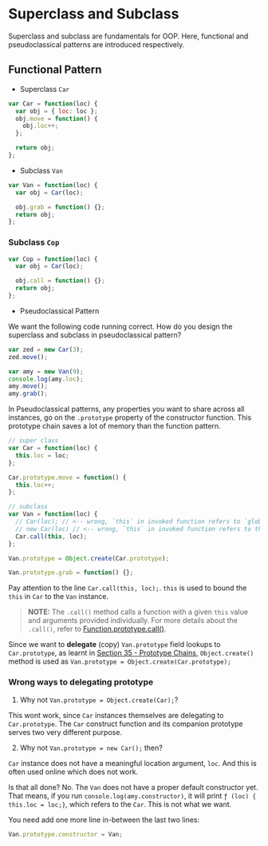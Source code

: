 # Superclass and Subclass

Superclass and subclass are fundamentals for OOP. Here, functional and pseudoclassical patterns are introduced respectively.

## Functional Pattern

* Superclass `Car`

```js
var Car = function(loc) {
  var obj = { loc: loc };
  obj.move = function() {
    obj.loc++;
  };

  return obj;
};
```

* Subclass `Van`

```js
var Van = function(loc) {
  var obj = Car(loc);

  obj.grab = function() {};
  return obj;
};
```

### Subclass `Cop`

```js
var Cop = function(loc) {
  var obj = Car(loc);

  obj.call = function() {};
  return obj;
};
```

* Pseudoclassical Pattern

We want the following code running correct. How do you design the superclass and subclass in pseudoclassical pattern?

```js
var zed = new Car(3);
zed.move();

var amy = new Van(9);
console.log(amy.loc);
amy.move();
amy.grab();
```

In Pseudoclassical patterns, any properties you want to share across all instances, go on the `.prototype` property of the constructor function. This prototype chain saves a lot of memory than the function pattern.

```js
// super class
var Car = function(loc) {
  this.loc = loc;
};

Car.prototype.move = function() {
  this.loc++;
};

// subclass
var Van = function(loc) {
  // Car(loc); // <-- wrong, `this` in invoked function refers to `global` scope
  // new Car(loc) // <-- wrong, `this` in invoked function refers to the new instance of Car
  Car.call(this, loc);
};

Van.prototype = Object.create(Car.prototype);

Van.prototype.grab = function() {};
```

Pay attention to the line `Car.call(this, loc);`. `this` is used to bound the `this` in `Car` to the `Van` instance.

> **NOTE:** The `.call()` method calls a function with a given `this` value and arguments provided individually. For more details about the `.call()`, refer to [Function.prototype.call()](https://developer.mozilla.org/en-US/docs/Web/JavaScript/Reference/Global_Objects/Function/call).

Since we want to **delegate** (copy) `Van.prototype` field lookups to `Car.prototype`, as learnt in [Section 35 - Prototype Chains](OOP/35-prototype_chains.md), `Object.create()` method is used as `Van.prototype = Object.create(Car.prototype);`

### Wrong ways to delegating prototype

1.  Why not `Van.prototype = Object.create(Car);`?

This wont work, since `Car` instances themselves are delegating to `Car.prototype`. The `Car` construct function and its companion prototype serves two very different purpose.

2.  Why not `Van.prototype = new Car();` then?

`Car` instance does not have a meaningful location argument, `loc`. And this is often used online which does not work.

Is that all done? No. The `Van` does not have a proper default constructor yet. That means, if you run `console.log(amy.constructor)`, it will print
`ƒ (loc) { this.loc = loc;}`, which refers to the `Car`. This is not what we want.

You need add one more line in-between the last two lines:

```js
Van.prototype.constructor = Van;
```
